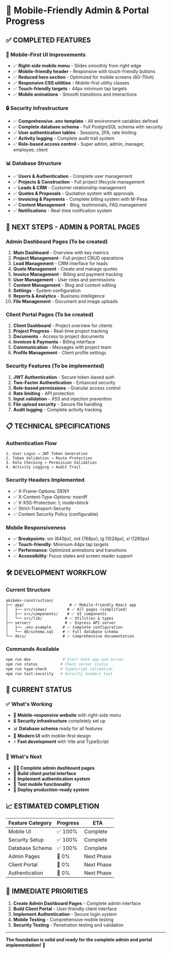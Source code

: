 # 🚀 Mobile-Friendly Admin & Portal Progress

## ✅ **COMPLETED FEATURES**

### **📱 Mobile-First UI Improvements**
- ✅ **Right-side mobile menu** - Slides smoothly from right edge
- ✅ **Mobile-friendly header** - Responsive with touch-friendly buttons
- ✅ **Reduced hero section** - Optimized for mobile screens (60-70vh)
- ✅ **Responsive CSS utilities** - Mobile-first utility classes
- ✅ **Touch-friendly targets** - 44px minimum tap targets
- ✅ **Mobile animations** - Smooth transitions and interactions

### **🔒 Security Infrastructure**
- ✅ **Comprehensive .env template** - All environment variables defined
- ✅ **Complete database schema** - Full PostgreSQL schema with security
- ✅ **User authentication tables** - Sessions, 2FA, rate limiting
- ✅ **Activity logging** - Complete audit trail system
- ✅ **Role-based access control** - Super admin, admin, manager, employee, client

### **📊 Database Structure**
- ✅ **Users & Authentication** - Complete user management
- ✅ **Projects & Construction** - Full project lifecycle management
- ✅ **Leads & CRM** - Customer relationship management
- ✅ **Quotes & Proposals** - Quotation system with approvals
- ✅ **Invoicing & Payments** - Complete billing system with M-Pesa
- ✅ **Content Management** - Blog, testimonials, FAQ management
- ✅ **Notifications** - Real-time notification system

## 🎯 **NEXT STEPS - ADMIN & PORTAL PAGES**

### **Admin Dashboard Pages** (To be created)
1. **Main Dashboard** - Overview with key metrics
2. **Project Management** - Full project CRUD operations
3. **Lead Management** - CRM interface for leads
4. **Quote Management** - Create and manage quotes
5. **Invoice Management** - Billing and payment tracking
6. **User Management** - User roles and permissions
7. **Content Management** - Blog and content editing
8. **Settings** - System configuration
9. **Reports & Analytics** - Business intelligence
10. **File Management** - Document and image uploads

### **Client Portal Pages** (To be created)
1. **Client Dashboard** - Project overview for clients
2. **Project Progress** - Real-time project tracking
3. **Documents** - Access to project documents
4. **Invoices & Payments** - Billing interface
5. **Communication** - Messages with project team
6. **Profile Management** - Client profile settings

### **Security Features** (To be implemented)
1. **JWT Authentication** - Secure token-based auth
2. **Two-Factor Authentication** - Enhanced security
3. **Role-based permissions** - Granular access control
4. **Rate limiting** - API protection
5. **Input validation** - XSS and injection prevention
6. **File upload security** - Secure file handling
7. **Audit logging** - Complete activity tracking

## 📋 **TECHNICAL SPECIFICATIONS**

### **Authentication Flow**
```
1. User Login → JWT Token Generation
2. Token Validation → Route Protection
3. Role Checking → Permission Validation
4. Activity Logging → Audit Trail
```

### **Security Headers Implemented**
- ✅ X-Frame-Options: DENY
- ✅ X-Content-Type-Options: nosniff
- ✅ X-XSS-Protection: 1; mode=block
- ✅ Strict-Transport-Security
- ✅ Content Security Policy (configurable)

### **Mobile Responsiveness**
- ✅ **Breakpoints**: sm (640px), md (768px), lg (1024px), xl (1280px)
- ✅ **Touch-friendly**: Minimum 44px tap targets
- ✅ **Performance**: Optimized animations and transitions
- ✅ **Accessibility**: Focus states and screen reader support

## 🛠 **DEVELOPMENT WORKFLOW**

### **Current Structure**
```
akibeks-construction/
├── app/                    # ✅ Mobile-friendly React app
│   ├── src/views/         # ✅ All pages (simplified)
│   ├── src/components/    # ✅ UI components
│   └── src/lib/          # ✅ Utilities & types
├── server/               # ✅ Express API server
│   ├── .env.example     # ✅ Complete configuration
│   └── db/schema.sql    # ✅ Full database schema
└── docs/                # ✅ Comprehensive documentation
```

### **Commands Available**
```bash
npm run dev              # Start both app and server
npm run status          # Check server status
npm run type-check      # TypeScript validation
npm run test:security   # Security headers test
```

## 🎉 **CURRENT STATUS**

### **✅ What's Working**
- 🚀 **Mobile-responsive website** with right-side menu
- 🔒 **Security infrastructure** completely set up
- 📊 **Database schema** ready for all features
- 🎨 **Modern UI** with mobile-first design
- ⚡ **Fast development** with Vite and TypeScript

### **🔄 What's Next**
- 👨‍💼 **Complete admin dashboard pages**
- 👤 **Build client portal interface**
- 🔐 **Implement authentication system**
- 📱 **Test mobile functionality**
- 🚀 **Deploy production-ready system**

## 📈 **ESTIMATED COMPLETION**

| Feature Category | Progress | ETA |
|------------------|----------|-----|
| Mobile UI | ✅ 100% | Complete |
| Security Setup | ✅ 100% | Complete |
| Database Schema | ✅ 100% | Complete |
| Admin Pages | 🔄 0% | Next Phase |
| Client Portal | 🔄 0% | Next Phase |
| Authentication | 🔄 0% | Next Phase |

## 🎯 **IMMEDIATE PRIORITIES**

1. **Create Admin Dashboard Pages** - Complete admin interface
2. **Build Client Portal** - User-friendly client interface  
3. **Implement Authentication** - Secure login system
4. **Mobile Testing** - Comprehensive mobile testing
5. **Security Testing** - Penetration testing and validation

---

**The foundation is solid and ready for the complete admin and portal implementation!** 🚀